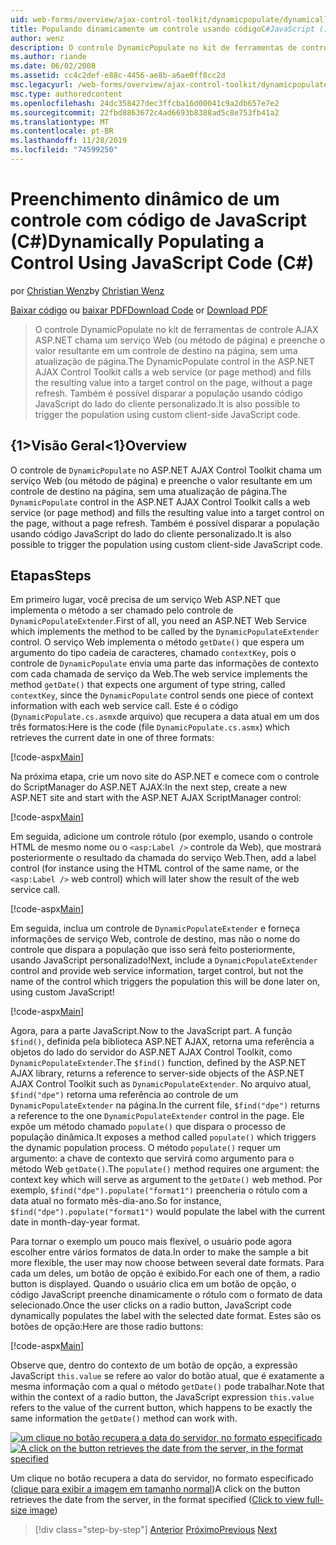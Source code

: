```yaml
---
uid: web-forms/overview/ajax-control-toolkit/dynamicpopulate/dynamically-populating-a-control-using-javascript-code-cs
title: Populando dinamicamente um controle usando códigoC#JavaScript () | Microsoft Docs
author: wenz
description: O controle DynamicPopulate no kit de ferramentas de controle AJAX ASP.NET chama um serviço Web (ou método de página) e preenche o valor resultante em um controle de destino em t...
ms.author: riande
ms.date: 06/02/2008
ms.assetid: cc4c2def-e88c-4456-ae8b-a6ae0ff8cc2d
msc.legacyurl: /web-forms/overview/ajax-control-toolkit/dynamicpopulate/dynamically-populating-a-control-using-javascript-code-cs
msc.type: authoredcontent
ms.openlocfilehash: 24dc358427dec3ffcba16d00041c9a2db657e7e2
ms.sourcegitcommit: 22fbd8863672c4ad6693b8388ad5c8e753fb41a2
ms.translationtype: MT
ms.contentlocale: pt-BR
ms.lasthandoff: 11/28/2019
ms.locfileid: "74599250"
---
```

# <a name="dynamically-populating-a-control-using-javascript-code-c"></a><span data-ttu-id="c6bd3-103">Preenchimento dinâmico de um controle com código de JavaScript (C#)</span><span class="sxs-lookup"><span data-stu-id="c6bd3-103">Dynamically Populating a Control Using JavaScript Code (C#)</span></span>

<span data-ttu-id="c6bd3-104">por [Christian Wenz](https://github.com/wenz)</span><span class="sxs-lookup"><span data-stu-id="c6bd3-104">by [Christian Wenz](https://github.com/wenz)</span></span>

<span data-ttu-id="c6bd3-105">[Baixar código](https://download.microsoft.com/download/d/8/f/d8f2f6f9-1b7c-46ad-9252-e1fc81bdea3e/dynamicpopulate1.cs.zip) ou [baixar PDF](https://download.microsoft.com/download/b/6/a/b6ae89ee-df69-4c87-9bfb-ad1eb2b23373/dynamicpopulate1CS.pdf)</span><span class="sxs-lookup"><span data-stu-id="c6bd3-105">[Download Code](https://download.microsoft.com/download/d/8/f/d8f2f6f9-1b7c-46ad-9252-e1fc81bdea3e/dynamicpopulate1.cs.zip) or [Download PDF](https://download.microsoft.com/download/b/6/a/b6ae89ee-df69-4c87-9bfb-ad1eb2b23373/dynamicpopulate1CS.pdf)</span></span>

> <span data-ttu-id="c6bd3-106">O controle DynamicPopulate no kit de ferramentas de controle AJAX ASP.NET chama um serviço Web (ou método de página) e preenche o valor resultante em um controle de destino na página, sem uma atualização de página.</span><span class="sxs-lookup"><span data-stu-id="c6bd3-106">The DynamicPopulate control in the ASP.NET AJAX Control Toolkit calls a web service (or page method) and fills the resulting value into a target control on the page, without a page refresh.</span></span> <span data-ttu-id="c6bd3-107">Também é possível disparar a população usando código JavaScript do lado do cliente personalizado.</span><span class="sxs-lookup"><span data-stu-id="c6bd3-107">It is also possible to trigger the population using custom client-side JavaScript code.</span></span>

## <a name="overview"></a><span data-ttu-id="c6bd3-108">{1&gt;Visão Geral&lt;1}</span><span class="sxs-lookup"><span data-stu-id="c6bd3-108">Overview</span></span>

<span data-ttu-id="c6bd3-109">O controle de `DynamicPopulate` no ASP.NET AJAX Control Toolkit chama um serviço Web (ou método de página) e preenche o valor resultante em um controle de destino na página, sem uma atualização de página.</span><span class="sxs-lookup"><span data-stu-id="c6bd3-109">The `DynamicPopulate` control in the ASP.NET AJAX Control Toolkit calls a web service (or page method) and fills the resulting value into a target control on the page, without a page refresh.</span></span> <span data-ttu-id="c6bd3-110">Também é possível disparar a população usando código JavaScript do lado do cliente personalizado.</span><span class="sxs-lookup"><span data-stu-id="c6bd3-110">It is also possible to trigger the population using custom client-side JavaScript code.</span></span>

## <a name="steps"></a><span data-ttu-id="c6bd3-111">Etapas</span><span class="sxs-lookup"><span data-stu-id="c6bd3-111">Steps</span></span>

<span data-ttu-id="c6bd3-112">Em primeiro lugar, você precisa de um serviço Web ASP.NET que implementa o método a ser chamado pelo controle de `DynamicPopulateExtender`.</span><span class="sxs-lookup"><span data-stu-id="c6bd3-112">First of all, you need an ASP.NET Web Service which implements the method to be called by the `DynamicPopulateExtender` control.</span></span> <span data-ttu-id="c6bd3-113">O serviço Web implementa o método `getDate()` que espera um argumento do tipo cadeia de caracteres, chamado `contextKey`, pois o controle de `DynamicPopulate` envia uma parte das informações de contexto com cada chamada de serviço da Web.</span><span class="sxs-lookup"><span data-stu-id="c6bd3-113">The web service implements the method `getDate()` that expects one argument of type string, called `contextKey`, since the `DynamicPopulate` control sends one piece of context information with each web service call.</span></span> <span data-ttu-id="c6bd3-114">Este é o código (`DynamicPopulate.cs.asmx`de arquivo) que recupera a data atual em um dos três formatos:</span><span class="sxs-lookup"><span data-stu-id="c6bd3-114">Here is the code (file `DynamicPopulate.cs.asmx`) which retrieves the current date in one of three formats:</span></span>

[!code-aspx[Main](dynamically-populating-a-control-using-javascript-code-cs/samples/sample1.aspx)]

<span data-ttu-id="c6bd3-115">Na próxima etapa, crie um novo site do ASP.NET e comece com o controle do ScriptManager do ASP.NET AJAX:</span><span class="sxs-lookup"><span data-stu-id="c6bd3-115">In the next step, create a new ASP.NET site and start with the ASP.NET AJAX ScriptManager control:</span></span>

[!code-aspx[Main](dynamically-populating-a-control-using-javascript-code-cs/samples/sample2.aspx)]

<span data-ttu-id="c6bd3-116">Em seguida, adicione um controle rótulo (por exemplo, usando o controle HTML de mesmo nome ou o `<asp:Label />` controle da Web), que mostrará posteriormente o resultado da chamada do serviço Web.</span><span class="sxs-lookup"><span data-stu-id="c6bd3-116">Then, add a label control (for instance using the HTML control of the same name, or the `<asp:Label />` web control) which will later show the result of the web service call.</span></span>

[!code-aspx[Main](dynamically-populating-a-control-using-javascript-code-cs/samples/sample3.aspx)]

<span data-ttu-id="c6bd3-117">Em seguida, inclua um controle de `DynamicPopulateExtender` e forneça informações de serviço Web, controle de destino, mas não o nome do controle que dispara a população que isso será feito posteriormente, usando JavaScript personalizado!</span><span class="sxs-lookup"><span data-stu-id="c6bd3-117">Next, include a `DynamicPopulateExtender` control and provide web service information, target control, but not the name of the control which triggers the population this will be done later on, using custom JavaScript!</span></span>

[!code-aspx[Main](dynamically-populating-a-control-using-javascript-code-cs/samples/sample4.aspx)]

<span data-ttu-id="c6bd3-118">Agora, para a parte JavaScript.</span><span class="sxs-lookup"><span data-stu-id="c6bd3-118">Now to the JavaScript part.</span></span> <span data-ttu-id="c6bd3-119">A função `$find()`, definida pela biblioteca ASP.NET AJAX, retorna uma referência a objetos do lado do servidor do ASP.NET AJAX Control Toolkit, como `DynamicPopulateExtender`.</span><span class="sxs-lookup"><span data-stu-id="c6bd3-119">The `$find()` function, defined by the ASP.NET AJAX library, returns a reference to server-side objects of the ASP.NET AJAX Control Toolkit such as `DynamicPopulateExtender`.</span></span> <span data-ttu-id="c6bd3-120">No arquivo atual, `$find("dpe")` retorna uma referência ao controle de um `DynamicPopulateExtender` na página.</span><span class="sxs-lookup"><span data-stu-id="c6bd3-120">In the current file, `$find("dpe")` returns a reference to the one `DynamicPopulateExtender` control in the page.</span></span> <span data-ttu-id="c6bd3-121">Ele expõe um método chamado `populate()` que dispara o processo de população dinâmica.</span><span class="sxs-lookup"><span data-stu-id="c6bd3-121">It exposes a method called `populate()` which triggers the dynamic population process.</span></span> <span data-ttu-id="c6bd3-122">O método `populate()` requer um argumento: a chave de contexto que servirá como argumento para o método Web `getDate()`.</span><span class="sxs-lookup"><span data-stu-id="c6bd3-122">The `populate()` method requires one argument: the context key which will serve as argument to the `getDate()` web method.</span></span> <span data-ttu-id="c6bd3-123">Por exemplo, `$find("dpe").populate("format1")` preencheria o rótulo com a data atual no formato mês-dia-ano.</span><span class="sxs-lookup"><span data-stu-id="c6bd3-123">So for instance, `$find("dpe").populate("format1")` would populate the label with the current date in month-day-year format.</span></span>

<span data-ttu-id="c6bd3-124">Para tornar o exemplo um pouco mais flexível, o usuário pode agora escolher entre vários formatos de data.</span><span class="sxs-lookup"><span data-stu-id="c6bd3-124">In order to make the sample a bit more flexible, the user may now choose between several date formats.</span></span> <span data-ttu-id="c6bd3-125">Para cada um deles, um botão de opção é exibido.</span><span class="sxs-lookup"><span data-stu-id="c6bd3-125">For each one of them, a radio button is displayed.</span></span> <span data-ttu-id="c6bd3-126">Quando o usuário clica em um botão de opção, o código JavaScript preenche dinamicamente o rótulo com o formato de data selecionado.</span><span class="sxs-lookup"><span data-stu-id="c6bd3-126">Once the user clicks on a radio button, JavaScript code dynamically populates the label with the selected date format.</span></span> <span data-ttu-id="c6bd3-127">Estes são os botões de opção:</span><span class="sxs-lookup"><span data-stu-id="c6bd3-127">Here are those radio buttons:</span></span>

[!code-aspx[Main](dynamically-populating-a-control-using-javascript-code-cs/samples/sample5.aspx)]

<span data-ttu-id="c6bd3-128">Observe que, dentro do contexto de um botão de opção, a expressão JavaScript `this.value` se refere ao valor do botão atual, que é exatamente a mesma informação com a qual o método `getDate()` pode trabalhar.</span><span class="sxs-lookup"><span data-stu-id="c6bd3-128">Note that within the context of a radio button, the JavaScript expression `this.value` refers to the value of the current button, which happens to be exactly the same information the `getDate()` method can work with.</span></span>

<span data-ttu-id="c6bd3-129">[![um clique no botão recupera a data do servidor, no formato especificado](dynamically-populating-a-control-using-javascript-code-cs/_static/image2.png)](dynamically-populating-a-control-using-javascript-code-cs/_static/image1.png)</span><span class="sxs-lookup"><span data-stu-id="c6bd3-129">[![A click on the button retrieves the date from the server, in the format specified](dynamically-populating-a-control-using-javascript-code-cs/_static/image2.png)](dynamically-populating-a-control-using-javascript-code-cs/_static/image1.png)</span></span>

<span data-ttu-id="c6bd3-130">Um clique no botão recupera a data do servidor, no formato especificado ([clique para exibir a imagem em tamanho normal](dynamically-populating-a-control-using-javascript-code-cs/_static/image3.png))</span><span class="sxs-lookup"><span data-stu-id="c6bd3-130">A click on the button retrieves the date from the server, in the format specified ([Click to view full-size image](dynamically-populating-a-control-using-javascript-code-cs/_static/image3.png))</span></span>

> [!div class="step-by-step"]
> <span data-ttu-id="c6bd3-131">[Anterior](dynamically-populating-a-control-cs.md)
> [Próximo](using-dynamicpopulate-with-a-user-control-and-javascript-cs.md)</span><span class="sxs-lookup"><span data-stu-id="c6bd3-131">[Previous](dynamically-populating-a-control-cs.md)
[Next](using-dynamicpopulate-with-a-user-control-and-javascript-cs.md)</span></span>
